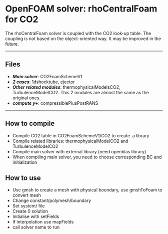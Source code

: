 # OpenFOAM solver: rhoCentralFoam for CO2
The rhoCentralFoam solver is coupled with the CO2 look-up table. The coupling is not based on the object-oriented way. It may be improved in the future.

---
## Files
- ***Main solver***: CO2FoamSchemeV1
- ***2 cases***: 1dshocktube, ejector
- ***Other related modules***: thermophysicalModelsCO2, TurbulenceModelCO2. This 2 modules are almost the same as the original ones.
- ***compute y+***: compressiblePlusPostRANS

---
## How to compile
- Compile CO2 table in CO2FoamSchemeV1/CO2 to create .a library
- Compile related libraries: thermophysicalModelCO2 and TurbulenceModelCO2
- Compile main solver with external library (need openblas library)
- When compiling main solver, you need to choose corresponding BC and initialization

## How to use
- Use gmsh to create a mesh with physical boundary, use gmshToFoam to convert mesh
- Change constant/polymesh/boundary
- Set system/ file
- Create 0 solution
- Initialise with setFields
- If interpolation use mapFields
- call solver name to run 
